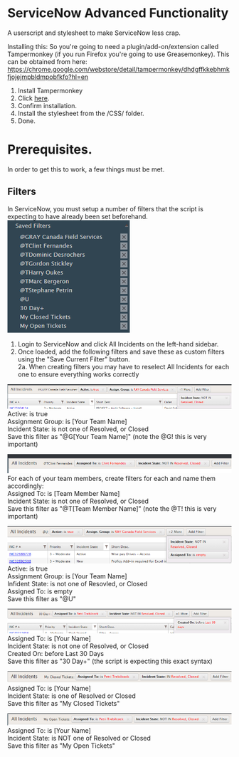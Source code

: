 # ServiceNow Advanced Functionality
A userscript and stylesheet to make ServiceNow less crap.

Installing this:
So you're going to need a plugin/add-on/extension called Tampermonkey (if you run Firefox you're going to use Greasemonkey). This can be obtained from here: https://chrome.google.com/webstore/detail/tampermonkey/dhdgffkkebhmkfjojejmpbldmpobfkfo?hl=en

1. Install Tampermonkey
2. Click [here](https://github.com/petri152/ServiceNow-Advanced-Functionality/raw/master/ServiceNow%20Advanced%20Functionality%20-%20Main%20Functions.user.js "here").
3. Confirm installation.
4. Install the stylesheet from the /CSS/ folder.
5. Done.

# Prerequisites.

In order to get this to work, a few things must be met.

## Filters

In ServiceNow, you must setup a number of filters that the script is expecting to have already been set beforehand.
![Filters](https://github.com/petri152/ServiceNow-Advanced-Functionality/raw/master/screenshots/filters2%20(3).png "Filters")

1. Login to ServiceNow and click All Incidents on the left-hand sidebar.
2. Once loaded, add the following filters and save these as custom filters using the "Save Current Filter" button.  
2a. When creating filters you may have to reselect All Incidents for each one to ensure everything works correctly

![filter1](https://github.com/petri152/ServiceNow-Advanced-Functionality/raw/master/screenshots/filters1%20(2).png "Filter1")  
Active: is true  
Assignment Group: is \[Your Team Name\]  
Incident State: is not one of Resolved, or Closed  
Save this filter as "@G\[Your Team Name\]" (note the @G! this is very important)

![filter2](https://github.com/petri152/ServiceNow-Advanced-Functionality/raw/master/screenshots/filters2%20(2).png "Filter2")  
For each of your team members, create filters for each and name them accordingly:  
Assigned To: is \[Team Member Name\]  
Incident State: is not one of Resolved, or Closed  
Save this filter as "@T\[Team Member Name\]" (note the @T! this is very important)

![filter3](https://github.com/petri152/ServiceNow-Advanced-Functionality/raw/master/screenshots/filters3.png "Filter3")  
Active: is true  
Assignment Group: is \[Your Team Name\]  
Infident State: is not one of Resovled, or Closed  
Assigned To: is empty  
Save this filter as "@U"

![filter4](https://github.com/petri152/ServiceNow-Advanced-Functionality/raw/master/screenshots/filters4.png "Filter4")  
Assigned To: is \[Your Name\]  
Incident State: is not one of Resolved, or Closed  
Created On: before Last 30 Days  
Save this filter as "30 Day+" (the script is expecting this exact syntax)

![filter5](https://github.com/petri152/ServiceNow-Advanced-Functionality/raw/master/screenshots/filters5.png "Filter5")  
Assigned To: is \[Your Name\]  
Incident State: is one of Resolved or Closed  
Save this filter as "My Closed Tickets"

![filter6](https://github.com/petri152/ServiceNow-Advanced-Functionality/raw/master/screenshots/filters6.png "Filter6")  
Assigned To: is \[Your Name\]  
Incident State: is NOT one of Resolved or Closed  
Save this filter as "My Open Tickets"
